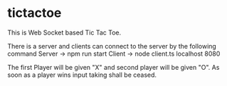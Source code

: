 # tictactoe

This is Web Socket based Tic Tac Toe.

There is a server and clients can connect to the server by the following command
Server -> npm run start
Client ->
node client.ts localhost 8080 <name of player>

The first Player will be given "X" and second player will be given "O".
As soon as a player wins input taking shall be ceased.
